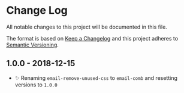 # Change Log

All notable changes to this project will be documented in this file.

The format is based on [Keep a Changelog](http://keepachangelog.com/)
and this project adheres to [Semantic Versioning](http://semver.org/).

## 1.0.0 - 2018-12-15

- ✨ Renaming `email-remove-unused-css` to `email-comb` and resetting versions to `1.0.0`
